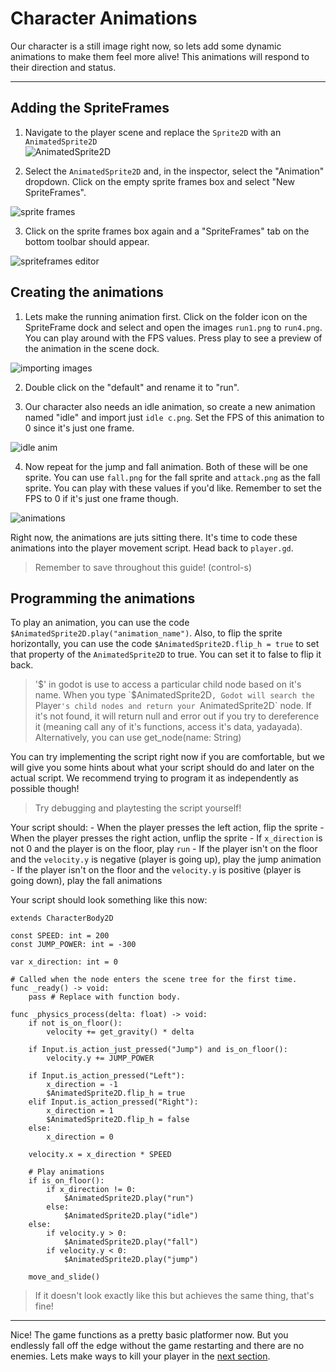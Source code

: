 # Character Animations

Our character is a still image right now, so lets add some dynamic animations to make them feel more alive! This animations will respond to their direction and status.

---

## Adding the SpriteFrames

1) Navigate to the player scene and replace the `Sprite2D` with an `AnimatedSprite2D`     
![AnimatedSprite2D](../images/section-4/animatedsprite2d.png) 

2) Select the `AnimatedSprite2D` and, in the inspector, select the "Animation" dropdown. Click on the empty sprite frames box and select "New SpriteFrames".     

![sprite frames](../images/section-4/sprite_frames.png) 

3) Click on the sprite frames box again and a "SpriteFrames" tab on the bottom toolbar should appear.

![spriteframes editor](../images/section-4/spriteframes_toolbar.png)

## Creating the animations

1) Lets make the running animation first. Click on the folder icon on the SpriteFrame dock and select and open the images `run1.png` to `run4.png`. You can play around with the FPS values. Press play to see a preview of the animation in the scene dock.     

![importing images](../images/section-4/importing_animations.png) 

2) Double click on the "default" and rename it to "run".

3) Our character also needs an idle animation, so create a new animation named "idle" and import just `idle c.png`. Set the FPS of this animation to 0 since it's just one frame.

![idle anim](../images/section-4/idle_animation.png) 

4) Now repeat for the jump and fall animation. Both of these will be one sprite. You can use `fall.png` for the fall sprite and `attack.png` as the fall sprite. You can play with these values if you'd like. Remember to set the FPS to 0 if it's just one frame though.    

![animations](../images/section-4/all_animations.png)


Right now, the animations are juts sitting there. It's time to code these animations into the player movement script. Head back to `player.gd`.

> Remember to save throughout this guide! (control-s)

## Programming the animations

To play an animation, you can use the code `$AnimatedSprite2D.play("animation_name")`. Also, to flip the sprite horizontally, you can use the code `$AnimatedSprite2D.flip_h = true` to set that property of the `AnimatedSprite2D` to true. You can set it to false to flip it back.

> '$' in godot is use to access a particular child node based on it's name. When you type `$AnimatedSprite2D`, Godot will search the `Player`'s child nodes and return your `AnimatedSprite2D` node. If it's not found, it will return null and error out if you try to dereference it (meaning call any of it's functions, access it's data, yadayada). Alternatively, you can use get_node(name: String)

You can try implementing the script right now if you are comfortable, but we will give you some hints about what your script should do and later on the actual script. We recommend trying to program it as independently as possible though! 

> Try debugging and playtesting the script yourself!

Your script should:
    - When the player presses the left action, flip the sprite
    - When the player presses the right action, unflip the sprite
    - If `x_direction` is not 0 and the player is on the floor, play `run`
    - If the player isn't on the floor and the `velocity.y` is negative (player is going up), play the jump animation
    - If the player isn't on the floor and the `velocity.y` is positive (player is going down), play the fall animations


Your script should look something like this now:
```gdscript
extends CharacterBody2D

const SPEED: int = 200 
const JUMP_POWER: int = -300

var x_direction: int = 0

# Called when the node enters the scene tree for the first time.
func _ready() -> void:
	pass # Replace with function body.

func _physics_process(delta: float) -> void:
	if not is_on_floor():
		velocity += get_gravity() * delta
	
	if Input.is_action_just_pressed("Jump") and is_on_floor():
		velocity.y += JUMP_POWER
	
	if Input.is_action_pressed("Left"):
		x_direction = -1
		$AnimatedSprite2D.flip_h = true
	elif Input.is_action_pressed("Right"):
		x_direction = 1
		$AnimatedSprite2D.flip_h = false
	else:
		x_direction = 0
	
	velocity.x = x_direction * SPEED
	
	# Play animations
	if is_on_floor():
		if x_direction != 0:
			$AnimatedSprite2D.play("run")
		else:
			$AnimatedSprite2D.play("idle")
	else:
		if velocity.y > 0:
			$AnimatedSprite2D.play("fall")
		if velocity.y < 0:
			$AnimatedSprite2D.play("jump")

	move_and_slide()
```
> If it doesn't look exactly like this but achieves the same thing, that's fine!

---

Nice! The game functions as a pretty basic platformer now. But you endlessly fall off the edge without the game restarting and there are no enemies. Lets make ways to kill your player in the [next section](./section-5.md).
